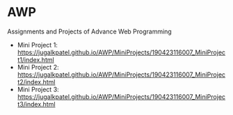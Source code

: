 # AWP
Assignments and Projects of Advance Web Programming
- Mini Project 1: https://jugalkpatel.github.io/AWP/MiniProjects/190423116007_MiniProject1/index.html
- Mini Project 2: https://jugalkpatel.github.io/AWP/MiniProjects/190423116007_MiniProject2/index.html
- Mini Project 3: https://jugalkpatel.github.io/AWP/MiniProjects/190423116007_MiniProject3/index.html
